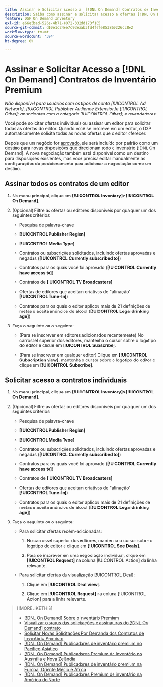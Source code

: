 ```yaml
---
title: Assinar e Solicitar Acesso a  [!DNL On Demand] Contratos de Inventário Premium
description: Saiba como assinar e solicitar acesso a ofertas [!DNL On Demand].
feature: DSP On Demand Inventory
exl-id: e66e5bad-526e-4b71-8072-332dd173f105
source-git-commit: d10e1c24ee7c93eaab3fd4fefe853860226cc8e2
workflow-type: tm+mt
source-wordcount: '394'
ht-degree: 0%

---
```


# Assinar e Solicitar Acesso a [!DNL On Demand] Contratos de Inventário Premium

*Não disponível para usuários com os tipos de conta  [!UICONTROL Ad Network],  [!UICONTROL Publisher Audience Extension]e  [!UICONTROL Other]; anunciantes com a categoria  [!UICONTROL Other]; e revendedores*

Você pode solicitar ofertas individuais ou assinar um editor para solicitar todas as ofertas do editor. Quando você se inscreve em um editor, o DSP automaticamente solicita todas as novas ofertas que o editor oferecer.

Depois que um negócio for [aprovado](/help/dsp/inventory/on-demand-inventory-view-status.md), ele será incluído por padrão como um destino para novas disposições que direcionam todo o inventário [!DNL On Demand]. A nova negociação também está disponível como um destino para disposições existentes, mas você precisa editar manualmente as configurações de posicionamento para adicionar a negociação como um destino.

## Assinar todos os contratos de um editor

1. No menu principal, clique em **[!UICONTROL Inventory]>[!UICONTROL On Demand]**.

1. (Opcional) Filtre as ofertas ou editores disponíveis por qualquer um dos seguintes critérios:

   * Pesquisa de palavra-chave

   * **[!UICONTROL Publisher Region]**

   * **[!UICONTROL Media Type]**

   * Contratos ou subscrições solicitados, incluindo ofertas aprovadas e negadas (**[!UICONTROL Currently subscribed to]**)

   * Contratos para os quais você foi aprovado (**[!UICONTROL Currently have access to]**)

   * Contratos de **[!UICONTROL TV Broadcasters]**

   * Ofertas de editores que aceitam criativos de &quot;afinação&quot;
      **[!UICONTROL Tune-In]**)

   * Contratos para os quais o editor aplicou mais de 21 definições de metas e aceita anúncios de álcool (**[!UICONTROL Legal drinking age]**)

1. Faça o seguinte ou o seguinte:

   * (Para se inscrever em editores adicionados recentemente) No carrossel superior dos editores, mantenha o cursor sobre o logotipo do editor e clique em **[!UICONTROL Subscribe]**.

   * (Para se inscrever em qualquer editor) Clique em **[!UICONTROL Subscription view]**, mantenha o cursor sobre o logotipo do editor e clique em **[!UICONTROL Subscribe]**.

## Solicitar acesso a contratos individuais

1. No menu principal, clique em **[!UICONTROL Inventory]>[!UICONTROL On Demand]**.

1. (Opcional) Filtre as ofertas ou editores disponíveis por qualquer um dos seguintes critérios:

   * Pesquisa de palavra-chave

   * **[!UICONTROL Publisher Region]**

   * **[!UICONTROL Media Type]**

   * Contratos ou subscrições solicitados, incluindo ofertas aprovadas e negadas (**[!UICONTROL Currently subscribed to]**)

   * Contratos para os quais você foi aprovado (**[!UICONTROL Currently have access to]**)

   * Contratos de **[!UICONTROL TV Broadcasters]**

   * Ofertas de editores que aceitam criativos de &quot;afinação&quot;
      **[!UICONTROL Tune-In]**)

   * Contratos para os quais o editor aplicou mais de 21 definições de metas e aceita anúncios de álcool (**[!UICONTROL Legal drinking age]**)

1. Faça o seguinte ou o seguinte:

   * Para solicitar ofertas recém-adicionadas:

      1. No carrossel superior dos editores, mantenha o cursor sobre o logotipo do editor e clique em **[!UICONTROL See Deals]**.

      1. Para se inscrever em uma negociação individual, clique em **[!UICONTROL Request]** na coluna [!UICONTROL Action] da linha relevante.
   * Para solicitar ofertas da visualização [!UICONTROL Deal]:

      1. Clique em **[!UICONTROL Deal view]**.

      1. Clique em **[!UICONTROL Request]** na coluna [!UICONTROL Action] para a linha relevante.


>[!MORELIKETHIS]
>
>* [ [!DNL On Demand] Sobre o Inventário Premium](on-demand-inventory-about.md)
>* [Visualizar o status das solicitações e assinaturas do  [!DNL On Demand] contrato](on-demand-inventory-view-status.md)
>* [Solicitar Novas Solicitações Por Demanda dos Contratos de Inventário Premium](on-demand-inventory-rerequest.md)
>* [[!DNL On Demand] Publicadores de inventário premium no Pacífico Asiático](on-demand-inventory-publishers-apac.md)
>* [[!DNL On Demand] Publicadores Premium de Inventário na Austrália e Nova Zelândia](on-demand-inventory-publishers-anz.md)
>* [[!DNL On Demand] Publicadores de inventário premium na Europa, Oriente Médio e África](on-demand-inventory-publishers-emea.md)
>* [[!DNL On Demand] Publicadores Premium de inventário na América do Norte](on-demand-inventory-publishers-na.md)

